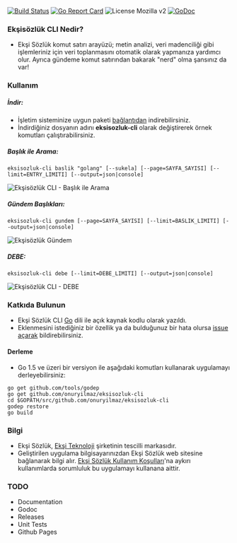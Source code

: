 [![Build Status](https://travis-ci.org/onuryilmaz/eksisozluk-cli.svg?branch=master)](https://travis-ci.org/onuryilmaz/eksisozluk-cli)
[![Go Report Card](http://goreportcard.com/badge/onuryilmaz/eksisozluk-cli)](http://goreportcard.com/report/onuryilmaz/eksisozluk-cli) ![License Mozilla v2](http://b.repl.ca/v1/License-Mozilla_v2-red.png) [![GoDoc](https://godoc.org/github.com/onuryilmaz/eksisozluk-cli?status.svg)](https://godoc.org/github.com/onuryilmaz/eksisozluk-cli)

### Ekşisözlük CLI Nedir?
* Ekşi Sözlük komut satırı arayüzü; metin analizi, veri madenciliği gibi işlemleriniz için veri toplanmasını otomatik olarak yapmanıza yardımcı olur. Ayrıca gündeme komut satırından bakarak "nerd" olma şansınız da var!

### Kullanım

##### İndir:
* İşletim sisteminize uygun paketi [bağlantıdan](https://github.com/onuryilmaz/eksisozluk-cli/releases) indirebilirsiniz.
* İndirdiğiniz dosyanın adını **eksisozluk-cli** olarak değiştirerek örnek komutları çalıştırabilirsiniz.

##### Başlık ile Arama:
```shell
eksisozluk-cli baslik "golang" [--sukela] [--page=SAYFA_SAYISI] [--limit=ENTRY_LIMITI] [--output=json|console]
```
![Ekşisözlük CLI - Başlık ile Arama](http://i.imgur.com/kpJxrhQ.gif)

##### Gündem Başlıkları:
```shell
eksisozluk-cli gundem [--page=SAYFA_SAYISI] [--limit=BASLIK_LIMITI] [--output=json|console]
```
![Ekşisözlük Gündem](http://im.ezgif.com/tmp/ezgif-3294122878.gif)

##### DEBE:
```shell
eksisozluk-cli debe [--limit=DEBE_LIMITI] [--output=json|console]
```
![Ekşisözlük CLI - DEBE](http://i.imgur.com/0pqzU23.gif)

### Katkıda Bulunun
* Ekşi Sözlük CLI [Go](https://golang.org/) dili ile açık kaynak kodlu olarak yazıldı. 
* Eklenmesini istediğiniz bir özellik ya da bulduğunuz bir hata olursa [issue açarak](https://github.com/onuryilmaz/eksisozluk-cli/issues) bildirebilirsiniz.

#### Derleme
* Go 1.5 ve üzeri bir versiyon ile aşağıdaki komutları kullanarak uygulamayı derleyebilirsiniz:
```
go get github.com/tools/godep
go get github.com/onuryilmaz/eksisozluk-cli
cd $GOPATH/src/github.com/onuryilmaz/eksisozluk-cli
godep restore
go build
```

### Bilgi
* Ekşi Sözlük, [Ekşi Teknoloji](https://eksisozluk.com/eksi-teknoloji--1631416) şirketinin tescilli markasıdır.
* Geliştirilen uygulama bilgisayarınızdan Ekşi Sözlük web sitesine bağlanarak bilgi alır. [Ekşi Sözlük Kullanım Koşulları](https://eksisozluk.com/eksi-sozluk-kullanim-kosullari--2602576)'na aykırı kullanımlarda sorumluluk bu uygulamayı kullanana aittir.

### TODO
- Documentation
 - Godoc
 - Releases
 - Unit Tests
 - Github Pages
